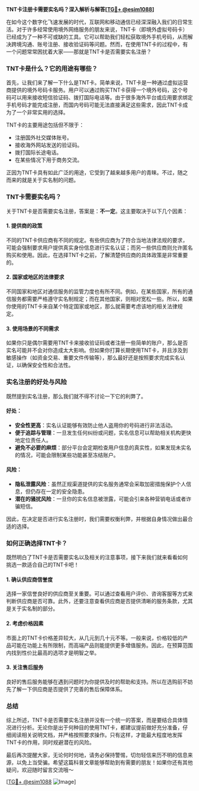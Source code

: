 **TNT卡注册卡需要实名吗？深入解析与解答[[TG💪+ @esim1088](https://t.me/s/esim1088)]**

在如今这个数字化飞速发展的时代，互联网和移动通信已经深深融入我们的日常生活。对于许多经常使用境外网络服务的朋友来说，TNT卡（即境外虚拟号码卡）已经成为了一种不可或缺的工具。它可以帮助我们轻松获取境外手机号码，从而解决跨境沟通、账号注册、接收验证码等问题。然而，在使用TNT卡的过程中，有一个问题常常困扰着大家——那就是TNT卡是否需要实名注册？

### TNT卡是什么？它的用途有哪些？

首先，让我们来了解一下什么是TNT卡。简单来说，TNT卡是一种通过虚拟运营商提供的境外号码卡服务。用户可以通过购买TNT卡获得一个境外号码，这个号码可以用来接收短信验证码、拨打国际电话等。由于很多海外平台或应用要求绑定手机号码才能完成注册，而国内号码可能无法直接满足这些需求，因此TNT卡成为了一个非常实用的选择。

TNT卡的主要用途包括但不限于：
- 注册国外社交媒体账号。
- 接收海外网站发送的验证码。
- 拨打国际长途电话。
- 在某些情况下用于商务交流。

正因为TNT卡具有如此广泛的用途，它受到了越来越多用户的青睐。不过，随之而来的就是关于实名制的问题。

### TNT卡需要实名吗？

关于TNT卡是否需要实名注册，答案是：**不一定**。这主要取决于以下几个因素：

#### 1. 提供商的政策

不同的TNT卡供应商有不同的规定。有些供应商为了符合当地法律法规的要求，可能会强制要求用户提供真实身份信息进行实名认证；而另一些供应商则允许匿名购买和使用。因此，在选择TNT卡之前，了解清楚供应商的具体政策是非常重要的。

#### 2. 国家或地区的法律要求

不同国家和地区对通信服务的监管力度也有所不同。例如，在某些国家，所有的通信服务都需要严格遵守实名制规定；而在其他国家，则相对宽松一些。所以，如果你使用的TNT卡来自某个特定国家或地区，那么就需要考虑该地的相关法律规定。

#### 3. 使用场景的不同需求

如果你只是偶尔需要用TNT卡来接收验证码或者注册一些简单的账户，那么是否实名可能并不会对你造成太大影响。但如果你打算长期使用TNT卡，并且涉及到敏感操作（如资金交易、重要文件传输等），那么最好还是按照要求完成实名认证，以确保安全性和合法性。

### 实名注册的好处与风险

既然提到实名注册，那么我们就不得不讨论一下它的利弊了。

#### 好处：
- **安全性更高**：实名认证能够有效防止他人盗用你的号码进行非法活动。
- **便于追踪与管理**：一旦发生任何纠纷或问题，实名信息可以帮助相关机构更快地定位责任人。
- **避免不必要的麻烦**：部分平台会定期检查用户信息的真实性，如果发现未实名的情况，可能会限制某些功能甚至冻结账户。

#### 风险：
- **隐私泄露风险**：虽然正规渠道提供的实名服务通常会采取加密措施保护个人信息，但仍存在一定的安全隐患。
- **潜在的骚扰风险**：一旦你的实名信息被泄露，可能会引来各种营销电话或者诈骗短信。

因此，在决定是否进行实名注册时，我们需要权衡利弊，并根据自身情况做出最合适的选择。

### 如何正确选择TNT卡？

既然明白了TNT卡是否需要实名以及相关的注意事项，接下来我们就来看看如何挑选一款适合自己的TNT卡吧！

#### 1. 确认供应商信誉度

选择一家信誉良好的供应商至关重要。可以通过查看用户评价、咨询客服等方式来判断供应商是否可靠。此外，还要注意查看供应商是否提供清晰的服务条款，尤其是关于实名制的部分。

#### 2. 考虑价格因素

市面上的TNT卡价格差异较大，从几元到几十元不等。一般来说，价格较低的产品可能在功能上有所限制，而高端产品则能提供更多增值服务。因此，在预算范围内找到性价比最高的选项才是明智之举。

#### 3. 关注售后服务

良好的售后服务能够在遇到问题时为你提供及时的帮助和支持。所以在选购前不妨先了解一下供应商是否提供了完善的售后保障体系。

### 总结

综上所述，TNT卡是否需要实名注册并没有一个统一的答案，而是要结合具体情况进行分析。无论你是出于何种目的使用TNT卡，都建议提前做好充分准备，仔细阅读相关说明文档，并严格按照要求操作。只有这样，才能最大程度地发挥TNT卡的作用，同时规避潜在的风险。

最后再次提醒大家，无论何时何地，请务必保持警惕，切勿轻信来历不明的信息来源，以免上当受骗。希望这篇科普文章能够帮助到有需要的朋友！如果你还有其他疑问，欢迎随时留言交流哦～

[[TG💪+ @esim1088](https://t.me/s/esim1088) ![Image](https://i.postimg.cc/4NQfJmqS/Snipaste-2025-05-13-00-14-12.png)]